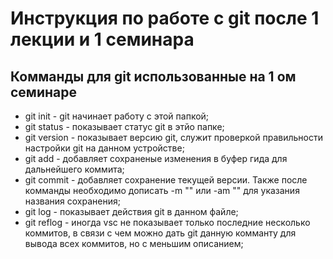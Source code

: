 # Инструкция по работе с git после 1 лекции и 1 семинара

## Комманды для git использованные на 1 ом семинаре
* git init - git начинает работу с этой папкой; 
* git status - показывает статус git в этйо папке;
* git version - показывает версию git, служит проверкой правильности настройки git на данном устройстве;
* git add - добавляет сохраненые изменения в буфер гида для дальнейшего коммита;
* git commit - добавляет сохранение текущей версии. Также после комманды необходимо дописать -m "" или -am "" для указания названия сохранения;
* git log - показывает действия git в данном файле;
* git reflog - иногда vsc не показывает только последние несколько коммитов, в связи с чем можно дать git данную комманту для вывода всех коммитов, но с меньшим описанием;